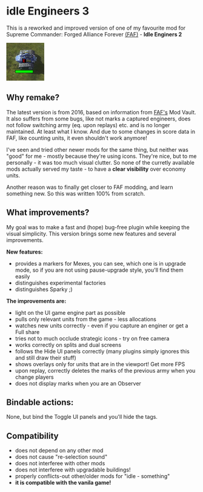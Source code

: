 # idle Engineers 3
This is a reworked and improved version of one of my favourite mod for Supreme Commander: Forged Alliance Forever [(FAF)](https://github.com/FAForever/fa) - **Idle Enginers 2**

![Idle enginers 2](./mod_icon.png)


## Why remake? 
The latest version is from 2016, based on information from [FAF's](https://www.faforever.com) Mod Vault. It also suffers from some bugs, like not marks a captured engineers, does not follow switching army (eq. upon replays) etc. and is no longer maintained. At least what I know. And  due to some changes in score data in FAF, like counting units, it even shouldn't work anymore!

I've seen and tried other newer mods for the same thing, but neither was "good" for me - mostly because they're using icons. They're nice, but to me personally - it was too much visual clutter. So none of the curretly available mods actually served my taste - to have a **clear visibility** over economy units.

Another reason was to finally get closer to FAF modding, and learn something new. So this was written 100% from scratch.

## What improvements?
 My goal was to make a fast and (hope) bug-free plugin while keeping the visual simplicity. This version brings some new features and several improvements.
 
 **New features:**
 - provides a markers for Mexes, you can see, which one is in upgrade mode, so if you are not using pause-upgrade style, you'll find them easily
 - distinguishes experimental factories
 - distinguishes Sparky ;)

 **The improvements are:**
 - light on the UI game engine part as possible
 - pulls only relevant units from the game - less allocations
 - watches new units correctly - even if you capture an enginer or get a Full share
 - tries not to much occlude strategic icons - try on free camera
 - works correctly on splits and dual screens
 - follows the Hide UI panels correctly (many plugins simply ignores this and still draw their stuff)
 - shows overlays only for units that are in the viewport! Get more FPS
 - upon replay, correctly deletes the marks of the previous army when you change players
 - does not display marks when you are an Observer

## Bindable actions:
None, but bind the Toggle UI panels and you'll hide the tags.

## Compatibility
- does not depend on any other mod
- does not cause "re-selection sound"
- does not interferee with other mods
- does not interferee with upgradable buildings!
- properly conflicts-out other/older mods for "idle - something"
- **it is compatible with the vanila game!**